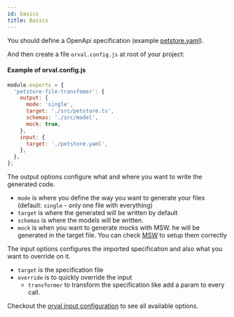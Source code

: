 ```yaml
---
id: basics
title: Basics
---
```


You should define a OpenApi specification (example <a href="https://github.com/anymaniax/orval/blob/master/samples/basic/petstore.yaml" target="_blank"> petstore.yaml</a>).

And then create a file `orval.config.js` at root of your project:
#### Example of orval.config.js

```js
module.exports = {
  'petstore-file-transfomer': {
    output: {
      mode: 'single',
      target: './src/petstore.ts',
      schemas: './src/model',
      mock: true,
    },
    input: {
      target: './petstore.yaml',
    },
  },
};
```

The output options configure what and where you want to write the generated code.

- `mode` is where you define the way you want to generate your files (default: `single` - only one file with everything)
- `target` is where the generated will be written by default
- `schemas` is where the models will be written.
- `mock` is when you want to generate mocks with MSW. he will be generated in the target file. You can check <a href="https://mswjs.io/" target="_blank">MSW</a> to setup them correctly

The input options configures the imported specification and also what you want to override on it.

- `target` is the specification file
- `override` is to quickly override the input
  - `transformer` to transform the specification like add a param to every call.

Checkout the [orval input configuration](../reference/configuration/input) to see all available options.
